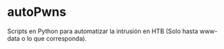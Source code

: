 # autoPwns
Scripts en Python para automatizar la intrusión en HTB (Solo hasta www-data o lo que corresponda).
